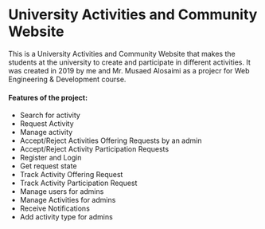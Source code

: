 # University Activities and Community Website

This is a University Activities and Community Website that makes the students at the university to create and participate in different activities. It was created in 2019 by me and Mr. Musaed Alosaimi as a projecr for Web Engineering & Development course. 

#### Features of the project:
- Search for activity
- Request Activity
- Manage activity
- Accept/Reject Activities Offering Requests by an admin
- Accept/Reject Activity Participation Requests
- Register and Login
- Get request state
- Track Activity Offering Request
- Track Activity Participation Request
- Manage users for admins
- Manage Activities for admins
- Receive Notifications
- Add activity type for admins
